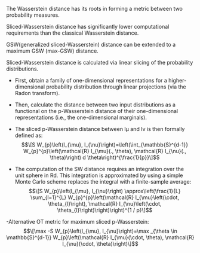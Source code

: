 The Wasserstein distance has its roots in forming a metric between two probability measures. 

Sliced-Wasserstein distance has significantly lower computational requirements than the classical Wasserstein distance.

GSW(generalized sliced-Wasserstein) distance can be extended to a maximum GSW (max-GSW) distance.

Sliced-Wasserstein distance is calculated via linear slicing of the probability distributions.

- First, obtain a family of one-dimensional representations for a higher- dimensional probability distribution through linear projections (via the Radon transform).

- Then, calculate the distance between two input distributions as a functional on the p-Wasserstein distance of their one-dimensional representations (i.e., the one-dimensional marginals). 

- The sliced p-Wasserstein distance between Iμ and Iv is then formally defined as:
$$\[S W_{p}\left(I_{\mu}, I_{\nu}\right)=\left(\int_{\mathbb{S}^{d-1}} W_{p}^{p}\left(\mathcal{R} I_{\mu}(., \theta), \mathcal{R} I_{\nu}(., \theta)\right) d \theta\right)^{\frac{1}{p}}\]$$

- The computation of the SW distance requires an integration over the unit sphere in Rd. This integration is approximated by using a simple Monte Carlo scheme replaces the integral with a finite-sample average:
$$\[S W_{p}\left(I_{\mu}, I_{\nu}\right) \approx\left(\frac{1}{L} \sum_{l=1}^{L} W_{p}^{p}\left(\mathcal{R} I_{\mu}\left(\cdot, \theta_{l}\right), \mathcal{R} I_{\nu}\left(\cdot, \theta_{l}\right)\right)\right)^{1 / p}\]$$

-Alternative OT metric for maximum sliced p-Wasserstein:
$$\[\max -S W_{p}\left(I_{\mu}, I_{\nu}\right)=\max _{\theta \in \mathbb{S}^{d-1}} W_{p}\left(\mathcal{R} I_{\mu}(\cdot, \theta), \mathcal{R} I_{\nu}(\cdot, \theta)\right)\]$$

